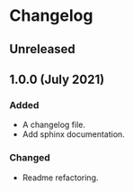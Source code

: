 # Changelog

## Unreleased

## 1.0.0 (July 2021)

### Added

- A changelog file.
- Add sphinx documentation.

### Changed

- Readme refactoring.
